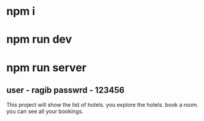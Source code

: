 # npm i

# npm run dev

# npm run server

## user - ragib passwrd - 123456

This project will show the list of hotels. you explore the hotels. book a room. you can see all your bookings.
